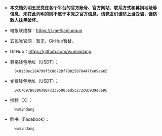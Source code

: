 * **本文档列明五民党在各个平台的官方账号、官方网站、联系方式和募捐地址等信息，未在此列明的则不属于本党之官方信息，请党友们谨防上当受骗，谨防敌人抹黑破坏。**   
* 电报联络群：https://t.me/lianluoqun
* 五民党官网：暂无，GitHub暂替。
* GitHub：https://github.com/wumindang
* 募捐钱包地址（USDT）：
        
        0x0138ec28A799f5C0872Df7B8250784A7fe09ea65
* 党费钱包地址（USDT）：
        
        0xC7697B039A30BFc3385803ed5c272c6D939e36D6  
* 推特（X）：
        
        wumindang
* 脸书（Facebook）：
        
        wumindang